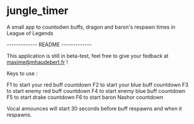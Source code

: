 jungle_timer
============

A small app to countodwn buffs, dragon and baron's respawn times in League of Legends

------------- README -------------

This application is still in beta-test, feel free to give your fedback at maxime@mhaudebert.fr !

Keys to use :

F1 to start your red buff countdown
F2 to start your blue buff countdown
F3 to start enemy red buff countdown
F4 to start enemy blue buff countdown
F5 to start drake countdown
F6 to start baron Nashor countdown

Vocal announces will start 30 seconds before buff respawns and when it respawns.
